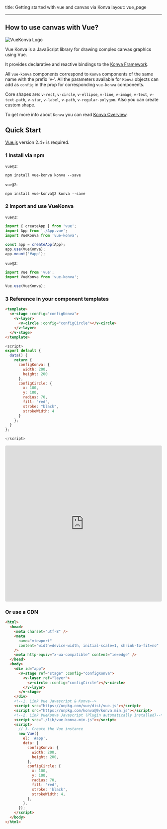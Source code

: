 title: Getting started with vue and canvas via Konva
layout: vue_page

---

## How to use canvas with Vue?

![VueKonva Logo](https://raw.githubusercontent.com/konvajs/vue-konva/master/vue-konva.png)

Vue Konva is a JavaScript library for drawing complex canvas graphics using Vue.

It provides declarative and reactive bindings to the [Konva Framework](https://konvajs.org/).

All `vue-konva` components correspond to `Konva` components of the same name with the prefix 'v-'. All the parameters available for `Konva` objects can add as `config` in the prop for corresponding `vue-konva` components.

Core shapes are: `v-rect`, `v-circle`, `v-ellipse`, `v-line`, `v-image`, `v-text`, `v-text-path`, `v-star`, `v-label`, `v-path`, `v-regular-polygon`.
Also you can create custom shape.

To get more info about `Konva` you can read [Konva Overview](https://konvajs.org/docs/overview.html).

## Quick Start

[Vue.js](https://vuejs.org) version 2.4+ is required.

### 1 Install via npm

`vue@3`:

```npm
npm install vue-konva konva --save
```

`vue@2`:

```npm
npm install vue-konva@2 konva --save
```

### 2 Import and use VueKonva

`vue@3`:

```js
import { createApp } from 'vue';
import App from './App.vue';
import VueKonva from 'vue-konva';

const app = createApp(App);
app.use(VueKonva);
app.mount('#app');
```

`vue@2`:

```javascript
import Vue from 'vue';
import VueKonva from 'vue-konva';

Vue.use(VueKonva);
```

### 3 Reference in your component templates

```html
<template>
  <v-stage :config="configKonva">
    <v-layer>
      <v-circle :config="configCircle"></v-circle>
    </v-layer>
  </v-stage>
</template>
```

```javascript
<script>
export default {
  data() {
    return {
      configKonva: {
        width: 200,
        height: 200
      },
      configCircle: {
        x: 100,
        y: 100,
        radius: 70,
        fill: "red",
        stroke: "black",
        strokeWidth: 4
      }
    };
  }
};

</script>
```

<iframe src="https://codesandbox.io/embed/github/konvajs/site/tree/master/vue-demos/basic_demo?hidenavigation=1&view=split&fontsize=10&module=%2Fsrc%2FApp.vue" style="width:100%; height:500px; border:0; border-radius: 4px; overflow:hidden;" sandbox="allow-modals allow-forms allow-popups allow-scripts allow-same-origin"></iframe>

### Or use a CDN

```html
<html>
  <head>
    <meta charset="utf-8" />
    <meta
      name="viewport"
      content="width=device-width, initial-scale=1, shrink-to-fit=no"
    />
    <meta http-equiv="x-ua-compatible" content="ie=edge" />
  </head>
  <body>
    <div id="app">
      <v-stage ref="stage" :config="configKonva">
        <v-layer ref="layer">
          <v-circle :config="configCircle"></v-circle>
        </v-layer>
      </v-stage>
    </div>
    <!--1. Link Vue Javascript & Konva-->
    <script src="https://unpkg.com/vue/dist/vue.js"></script>
    <script src="https://unpkg.com/konva@9/konva.min.js"></script>
    <!--2. Link VueKonva Javascript (Plugin automatically installed)-->
    <script src="./lib/vue-konva.min.js"></script>
    <script>
      // 3. Create the Vue instance
      new Vue({
        el: '#app',
        data: {
          configKonva: {
            width: 200,
            height: 200,
          },
          configCircle: {
            x: 100,
            y: 100,
            radius: 70,
            fill: 'red',
            stroke: 'black',
            strokeWidth: 4,
          },
        },
      });
    </script>
  </body>
</html>
```
